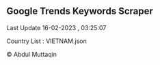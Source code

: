 

## Google Trends Keywords Scraper 
 
Last Update 16-02-2023 , 03:25:07

Country List :
VIETNAM.json



© Abdul Muttaqin 
